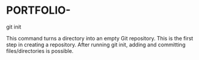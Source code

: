 # PORTFOLIO-
git init


This command turns a directory into an empty Git repository. This is the first step in creating a repository. After running git init, adding and committing files/directories is possible.
